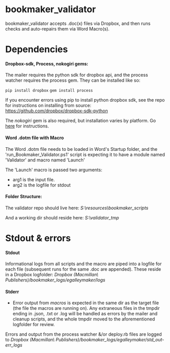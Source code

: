 # bookmaker_validator
bookmaker_validator accepts .doc(x) files via Dropbox, and then runs checks and auto-repairs them via Word Macro(s).

# Dependencies
#### Dropbox-sdk, Process, nokogiri gems:
The mailer requires the python sdk for dropbox api, and the process watcher requires the process gem.  They can be installed like so:

`pip install dropbox`
`gem install process`

If you encounter errors using pip to install python dropbox sdk, see the repo for instructions on installing from source: https://github.com/dropbox/dropbox-sdk-python

The *nokogiri* gem is also required, but installation varies by platform.
Go [here](http://www.nokogiri.org/tutorials/installing_nokogiri.html) for instructions.


#### Word .dotm file with Macro
The Word .dotm file needs to be loaded in Word's Startup folder, and the 'run_Bookmaker_Validator.ps1' script is expecting it to have a module named 'Validator' and macro named 'Launch'

The 'Launch' macro is passed two arguments:
* arg1 is the input file.
* arg2 is the logfile for stdout

#### Folder Structure:
The validator repo should live here:
*S:\resources\bookmaker_scripts*

And a working dir should reside here:
*S:\validator_tmp*


# Stdout & errors
#### Stdout
Informational logs from all scripts and the macro are piped into a logfile for each file (subsequent runs for the same .doc are appended).
These reside in a Dropbox logfolder: *Dropbox (Macmillan\ Publishers)/bookmaker_logs/egalleymaker/logs*

#### Stderr
* Error output from *macros* is expected in the same dir as the target file (the file the macros are running on).
Any extraneous files in the tmpdir ending in .json, .txt or .log will be handled as errors by the mailer and cleanup scripts, and the whole tmpdir moved to the aforementioned logfolder for review.

Errors and output from the process watcher &/or deploy.rb files are logged to *Dropbox (Macmillan\ Publishers)/bookmaker_logs/egalleymaker/std_out-err_logs*
